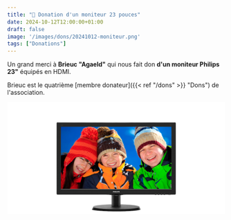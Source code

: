 ```yaml
---
title: "🎁 Donation d'un moniteur 23 pouces"
date: 2024-10-12T12:00:00+01:00
draft: false
image: '/images/dons/20241012-moniteur.png'
tags: ["Donations"]
---
```


Un grand merci à **Brieuc "Agaeld"** qui nous fait don **d'un moniteur Philips 23"** équipés en HDMI.

<!--more-->

Brieuc est le quatrième [membre donateur]({{< ref "/dons" >}} "Dons") de l'association.

![Moniteurs](/images/dons/20241012-moniteur.png)
